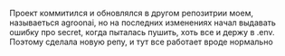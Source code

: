 Проект коммитился и обновлялся в другом репозитрии моем, называеться agroonai, но на последних изменениях начал выдавать ошибку про secret, когда пыталась пушить, хоть все и держу в .env. Поэтому сделала новую репу, и тут все работает вроде нормально
